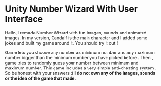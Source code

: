 # Unity Number Wizard With User Interface


Hello, I remade Number Wizard with fun images, sounds and animated images.
 In my version, Gandalf is the main character and I added some jokes and built my game around it. You should try it out !




Game lets you choose any number as minimum number and any maximum number bigger than the minimum number you have picked before . Then , game tries to randomly guess your number  between minimum and maximum number.
This game includes a very simple anti-cheating system . So be honest with your answers :)
**I do not own any of the images, sounds or the idea of the game that made.**